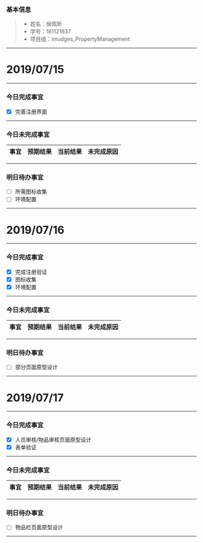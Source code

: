 ### 基本信息
> * 姓名：侯佩昕
> * 学号：181121837
> * 项目组：imudges_PropertyManagement

-------


# 2019/07/15

-------

### 今日完成事宜
- [x]  完善注册界面


-----
### 今日未完成事宜


| 事宜     |预期结果| 当前结果  | 未完成原因   | 
| --------   | -----:  | -----:  | :----:  |


------
### 明日待办事宜
- [ ] 所需图标收集
- [ ] 环境配置
-------


# 2019/07/16

-------

### 今日完成事宜
- [x]  完成注册验证
- [x]  图标收集
- [x]  环境配置

-----
### 今日未完成事宜


| 事宜     |预期结果| 当前结果  | 未完成原因   | 
| --------   | -----:  | -----:  | :----:  |


------
### 明日待办事宜
- [ ] 部分页面原型设计
-------


# 2019/07/17

-------

### 今日完成事宜
- [x]  人员审核/物品审核页面原型设计
- [x]  表单验证

-----
### 今日未完成事宜


| 事宜     |预期结果| 当前结果  | 未完成原因   | 
| --------   | -----:  | -----:  | :----:  |


------
### 明日待办事宜
- [ ] 物品栏页面原型设计
-------
